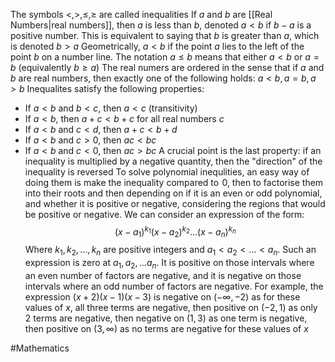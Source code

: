 The symbols $<,>,\leq,\geq$ are called inequalities
If $a$ and $b$ are [[Real Numbers|real numbers]], then $a$ is less than $b$, denoted $a<b$ if $b-a$ is a positive number. This is equivalent to saying that $b$ is greater than $a$, which is denoted $b>a$
Geometrically, $a<b$ if the point $a$ lies to the left of the point $b$ on a number line. The notation $a\leq b$ means that either $a<b$ or $a=b$ (equivalently $b\geq a$)
The real numers are ordered in the sense that if $a$ and $b$ are real numbers, then exactly one of the following holds: $a<b,a=b,a>b$
Inequalites satisfy the following properties:
- If $a<b$ and $b<c$, then $a<c$ (transitivity)
- If $a<b$, then $a+c<b+c$ for all real numbers $c$
- If $a<b$ and $c<d$, then $a+c<b+d$
- If $a<b$ and $c>0$, then $ac<bc$
- If $a<b$ and $c<0$, then $ac>bc$
A crucial point is the last property: if an inequality is multiplied by a negative quantity, then the "direction" of the inequality is reversed
To solve polynomial inequlities, an easy way of doing them is make the inequality compared to $\hspace{0pt}0$, then to factorise them into their roots and then depending on if it is an even or odd polynomial, and whether it is positive or negative, considering the regions that would be positive or negative. We can consider an expression of the form:
$$
(x-a_{1})^{k_{1}}(x-a_{2})^{k_{2}}\dots(x-a_{n})^{k_{n}}
$$
Where $k_{1},k_{2},\dots,k_{n}$ are positive integers and $a_{1}<a_{2}<\dots<a_{n}$. Such an expression is zero at $a_{1},a_{2},\dots a_{n}$. It is positive on those intervals where an even number of factors are negative, and it is negative on those intervals where an odd number of factors are negative.
For example, the expression $(x+2)(x-1)(x-3)$ is negative on $(-\infty,-2)$ as for these values of $x$, all three terms are negative, then positive on $(-2,1)$ as only $\hspace{0pt}2$ terms are negative, then negative on $(1,3)$ as one term is negative, then positive on $(3,\infty)$ as no terms are negative for these values of $x$



#Mathematics